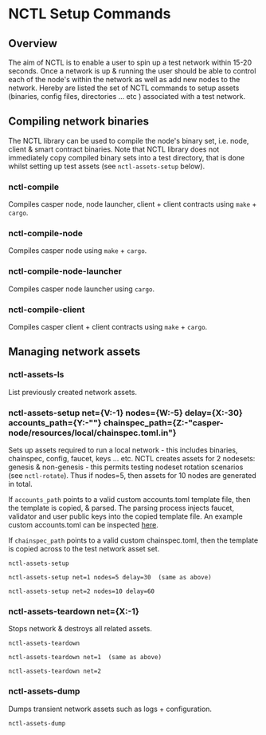 # NCTL Setup Commands

## Overview

The aim of NCTL is to enable a user to spin up a test network within 15-20 seconds.  Once a network is up & running the user should be able to control each of the node's within the network as well as add new nodes to the network.  Hereby are listed the set of NCTL commands to setup assets (binaries, config files, directories ... etc ) associated with a test network.

## Compiling network binaries

The NCTL library can be used to compile the node's binary set, i.e. node, client & smart contract binaries.  Note that NCTL library does not immediately copy compiled binary sets into a test directory, that is done whilst setting up test assets (see `nctl-assets-setup` below). 

### nctl-compile

Compiles casper node, node launcher, client + client contracts using `make` + `cargo`.  

### nctl-compile-node

Compiles casper node using `make` + `cargo`.  

### nctl-compile-node-launcher

Compiles casper node launcher using `cargo`.  

### nctl-compile-client

Compiles casper client + client contracts using `make` + `cargo`.  

## Managing network assets

### nctl-assets-ls

List previously created network assets.

### nctl-assets-setup net={V:-1} nodes={W:-5} delay={X:-30} accounts_path={Y:-""} chainspec_path={Z:-"casper-node/resources/local/chainspec.toml.in"}

Sets up assets required to run a local network - this includes binaries, chainspec, config, faucet, keys ... etc.  NCTL creates assets for 2 nodesets: genesis & non-genesis - this permits testing nodeset rotation scenarios (see `nctl-rotate`).  Thus if nodes=5, then assets for 10 nodes are generated in total.  

If `accounts_path` points to a valid custom accounts.toml template file, then the template is copied, & parsed.  The parsing process injects faucet, validator and user public keys into the copied template file.  An example custom accounts.toml can be inspected [here](example-custom-accounts.toml). 

If `chainspec_path` points to a valid custom chainspec.toml, then the template is copied across to the test network asset set.

```
nctl-assets-setup

nctl-assets-setup net=1 nodes=5 delay=30  (same as above)

nctl-assets-setup net=2 nodes=10 delay=60
```

### nctl-assets-teardown net={X:-1}

Stops network & destroys all related assets.

```
nctl-assets-teardown

nctl-assets-teardown net=1  (same as above)

nctl-assets-teardown net=2
```

### nctl-assets-dump 

Dumps transient network assets such as logs + configuration.

```
nctl-assets-dump
```
